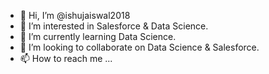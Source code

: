 - 👋 Hi, I’m @ishujaiswal2018
- 👀 I’m interested in Salesforce & Data Science.
- 🌱 I’m currently learning Data Science.
- 💞️ I’m looking to collaborate on Data Science & Salesforce.
- 📫 How to reach me ...

<!---
ishujaiswal2018/ishujaiswal2018 is a ✨ special ✨ repository because its `README.md` (this file) appears on your GitHub profile.
You can click the Preview link to take a look at your changes.
--->
